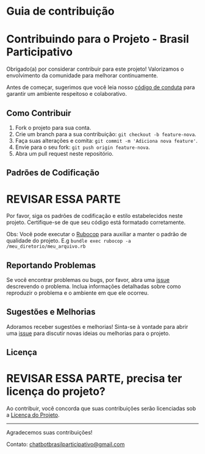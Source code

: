 # Guia de contribuição

# Contribuindo para o Projeto - Brasil Participativo

Obrigado(a) por considerar contribuir para este projeto! Valorizamos o envolvimento da comunidade para melhorar continuamente.

Antes de começar, sugerimos que você leia nosso [código de conduta](CODE_OF_CONDUCT.md) para garantir um ambiente respeitoso e colaborativo.

## Como Contribuir

1. Fork o projeto para sua conta.
2. Crie um branch para a sua contribuição: `git checkout -b feature-nova`.
3. Faça suas alterações e comita: `git commit -m 'Adiciona nova feature'`.
4. Envie para o seu fork: `git push origin feature-nova`.
5. Abra um pull request neste repositório.

## Padrões de Codificação

# REVISAR ESSA PARTE

Por favor, siga os padrões de codificação e estilo estabelecidos neste projeto. Certifique-se de que seu código está formatado corretamente.

Obs: Você pode executar o [Rubocop](https://github.com/rubocop/rubocop) para auxiliar a manter o padrão de qualidade do projeto.
E.g `bundle exec rubocop -a /meu_diretorio/meu_arquivo.rb`

## Reportando Problemas

Se você encontrar problemas ou bugs, por favor, abra uma [issue](https://github.com/ResidenciaTICBrisa/T2G2-Chatbot-Participacao-Social/issues/new/choose) descrevendo o problema. Inclua informações detalhadas sobre como reproduzir o problema e o ambiente em que ele ocorreu.

## Sugestões e Melhorias

Adoramos receber sugestões e melhorias! Sinta-se à vontade para abrir uma [issue](https://github.com/ResidenciaTICBrisa/T2G2-Chatbot-Participacao-Social/issues/new/choose) para discutir novas ideias ou melhorias para o projeto.

## Licença

# REVISAR ESSA PARTE, precisa ter licença do projeto?

Ao contribuir, você concorda que suas contribuições serão licenciadas sob a [Licença do Projeto](https://gitlab.com/lappis-unb/decidimbr/decidim-govbr/-/blob/main/LICENSE-AGPLv3.txt?ref_type=heads).

---

Agradecemos suas contribuições!



Contato: chatbotbrasilparticipativo@gmail.com


